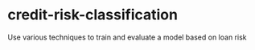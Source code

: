 # credit-risk-classification
Use various techniques to train and evaluate a model based on loan risk
